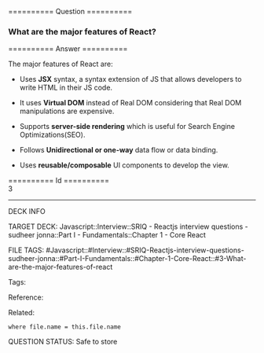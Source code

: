========== Question ==========  

### What are the major features of React?  

========== Answer ==========  

The major features of React are:

-   Uses **JSX** syntax, a syntax extension of JS that allows developers to write HTML in their JS code.

-   It uses **Virtual DOM** instead of Real DOM considering that Real DOM manipulations are expensive.

-   Supports **server-side rendering** which is useful for Search Engine Optimizations(SEO).

-   Follows **Unidirectional or one-way** data flow or data binding.

-   Uses **reusable/composable** UI components to develop the view.

========== Id ==========  
3

---

DECK INFO

TARGET DECK: Javascript::Interview::SRIQ - Reactjs interview questions - sudheer jonna::Part I - Fundamentals::Chapter 1 - Core React

FILE TAGS: #Javascript::#Interview::#SRIQ-Reactjs-interview-questions-sudheer-jonna::#Part-I-Fundamentals::#Chapter-1-Core-React::#3-What-are-the-major-features-of-react

Tags:

Reference:

Related:

```dataview
where file.name = this.file.name
```
QUESTION STATUS: Safe to store
